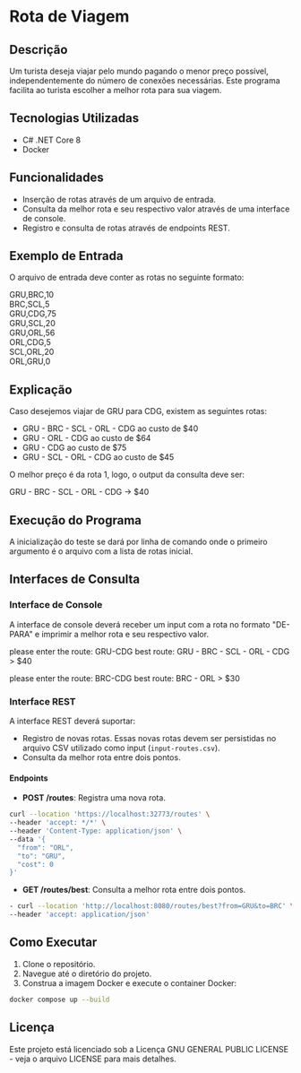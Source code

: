 # Rota de Viagem

## Descrição
Um turista deseja viajar pelo mundo pagando o menor preço possível, independentemente do número de conexões necessárias. Este programa facilita ao turista escolher a melhor rota para sua viagem.

## Tecnologias Utilizadas
- C# .NET Core 8
- Docker

## Funcionalidades
- Inserção de rotas através de um arquivo de entrada.
- Consulta da melhor rota e seu respectivo valor através de uma interface de console.
- Registro e consulta de rotas através de endpoints REST.

## Exemplo de Entrada
O arquivo de entrada deve conter as rotas no seguinte formato:


GRU,BRC,10\
BRC,SCL,5\
GRU,CDG,75\
GRU,SCL,20\
GRU,ORL,56\
ORL,CDG,5\
SCL,ORL,20\
ORL,GRU,0


## Explicação
Caso desejemos viajar de GRU para CDG, existem as seguintes rotas:
- GRU - BRC - SCL - ORL - CDG ao custo de $40
- GRU - ORL - CDG ao custo de $64
- GRU - CDG ao custo de $75
- GRU - SCL - ORL - CDG ao custo de $45

O melhor preço é da rota 1, logo, o output da consulta deve ser:

GRU - BRC - SCL - ORL - CDG -> $40

## Execução do Programa
A inicialização do teste se dará por linha de comando onde o primeiro argumento é o arquivo com a lista de rotas inicial.

## Interfaces de Consulta

### Interface de Console
A interface de console deverá receber um input com a rota no formato "DE-PARA" e imprimir a melhor rota e seu respectivo valor.


please enter the route: GRU-CDG best route: GRU - BRC - SCL - ORL - CDG > $40

please enter the route: BRC-CDG best route: BRC - ORL > $30


### Interface REST
A interface REST deverá suportar:
- Registro de novas rotas. Essas novas rotas devem ser persistidas no arquivo CSV utilizado como input (`input-routes.csv`).
- Consulta da melhor rota entre dois pontos.

#### Endpoints
- **POST /routes**: Registra uma nova rota.
```bash
curl --location 'https://localhost:32773/routes' \
--header 'accept: */*' \
--header 'Content-Type: application/json' \
--data '{
  "from": "ORL",
  "to": "GRU",
  "cost": 0
}'
```

- **GET /routes/best**: Consulta a melhor rota entre dois pontos.
```bash
- curl --location 'http://localhost:8080/routes/best?from=GRU&to=BRC' \
--header 'accept: application/json'
```

## Como Executar
1. Clone o repositório.
2. Navegue até o diretório do projeto.
3. Construa a imagem Docker e execute o container Docker:

```bash
docker compose up --build
```

## Licença
Este projeto está licenciado sob a Licença GNU GENERAL PUBLIC LICENSE - veja o arquivo LICENSE para mais detalhes.

